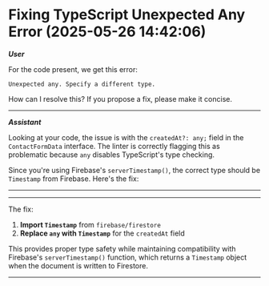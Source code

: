 <!-- Generated by SpecStory -->

# Fixing TypeScript Unexpected Any Error (2025-05-26 14:42:06)

_**User**_

For the code present, we get this error:
```
Unexpected any. Specify a different type.
```
How can I resolve this? If you propose a fix, please make it concise.

---

_**Assistant**_

Looking at your code, the issue is with the `createdAt?: any;` field in the `ContactFormData` interface. The linter is correctly flagging this as problematic because `any` disables TypeScript's type checking.

Since you're using Firebase's `serverTimestamp()`, the correct type should be `Timestamp` from Firebase. Here's the fix:

---



---

The fix:
1. **Import `Timestamp`** from `firebase/firestore`
2. **Replace `any` with `Timestamp`** for the `createdAt` field

This provides proper type safety while maintaining compatibility with Firebase's `serverTimestamp()` function, which returns a `Timestamp` object when the document is written to Firestore.

---

